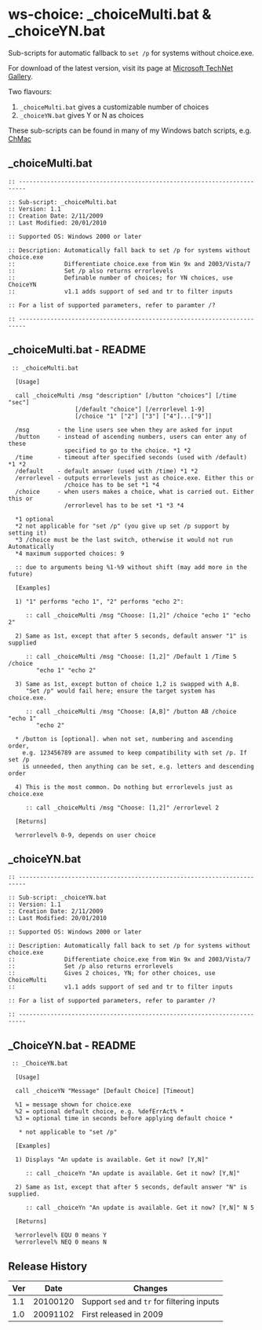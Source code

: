 # ws-choice: _choiceMulti.bat & _choiceYN.bat

Sub-scripts for automatic fallback to `set /p` for systems without choice.exe.

For download of the latest version, visit its page at [Microsoft TechNet Gallery](https://gallery.technet.microsoft.com/choiceMultibat-choiceYNbat-5fddcffd).

Two flavours:

1. `_choiceMulti.bat` gives a customizable number of choices
2. `_choiceYN.bat` gives Y or N as choices

These sub-scripts can be found in many of my Windows batch scripts, e.g. [ChMac](https://github.com/wandersick/chmac)

## _choiceMulti.bat

```
:: ------------------------------------------------------------------------

:: Sub-script: _choiceMulti.bat
:: Version: 1.1
:: Creation Date: 2/11/2009
:: Last Modified: 20/01/2010

:: Supported OS: Windows 2000 or later

:: Description: Automatically fall back to set /p for systems without choice.exe
::              Differentiate choice.exe from Win 9x and 2003/Vista/7
::              Set /p also returns errorlevels
::              Definable number of choices; for YN choices, use ChoiceYN
::              v1.1 adds support of sed and tr to filter inputs

:: For a list of supported parameters, refer to paramter /?

:: ------------------------------------------------------------------------
```

## _choiceMulti.bat - README

```
 :: _choiceMulti.bat

  [Usage]

  call _choiceMulti /msg "description" [/button "choices"] [/time "sec"]
                   [/default "choice"] [/errorlevel 1-9] 
                   [/choice "1" ["2"] ["3"] ["4"]...["9"]]

  /msg        - the line users see when they are asked for input
  /button     - instead of ascending numbers, users can enter any of these
                specified to go to the choice. *1 *2
  /time       - timeout after specified seconds (used with /default) *1 *2
  /default    - default answer (used with /time) *1 *2
  /errorlevel - outputs errorlevels just as choice.exe. Either this or
                /choice has to be set *1 *4
  /choice     - when users makes a choice, what is carried out. Either this or
                /errorlevel has to be set *1 *3 *4

  *1 optional
  *2 not applicable for "set /p" (you give up set /p support by setting it)
  *3 /choice must be the last switch, otherwise it would not run Automatically
  *4 maximum supported choices: 9
  
  :: due to arguments being %1-%9 without shift (may add more in the future)

  [Examples]

  1) "1" performs "echo 1", "2" performs "echo 2":

     :: call _choiceMulti /msg "Choose: [1,2]" /choice "echo 1" "echo 2"

  2) Same as 1st, except that after 5 seconds, default answer "1" is supplied

     :: call _choiceMulti /msg "Choose: [1,2]" /Default 1 /Time 5 /choice
        "echo 1" "echo 2"

  3) Same as 1st, except button of choice 1,2 is swapped with A,B.
     "Set /p" would fail here; ensure the target system has choice.exe.

     :: call _choiceMulti /msg "Choose: [A,B]" /button AB /choice "echo 1"
        "echo 2"

  * /button is [optional]. when not set, numbering and ascending order,
    e.g. 123456789 are assumed to keep compatibility with set /p. If set /p
    is unneeded, then anything can be set, e.g. letters and descending order

  4) This is the most common. Do nothing but errorlevels just as choice.exe

     :: call _choiceMulti /msg "Choose: [1,2]" /errorlevel 2

  [Returns]

  %errorlevel% 0-9, depends on user choice

```

## _choiceYN.bat

```
:: ------------------------------------------------------------------------

:: Sub-script: _choiceYN.bat
:: Version: 1.1
:: Creation Date: 2/11/2009
:: Last Modified: 20/01/2010

:: Supported OS: Windows 2000 or later

:: Description: Automatically fall back to set /p for systems without choice.exe
::              Differentiate choice.exe from Win 9x and 2003/Vista/7
::              Set /p also returns errorlevels
::              Gives 2 choices, YN; for other choices, use ChoiceMulti
::              v1.1 adds support of sed and tr to filter inputs

:: For a list of supported parameters, refer to paramter /?

:: ------------------------------------------------------------------------
```

## _ChoiceYN.bat - README

```
 :: _ChoiceYN.bat

  [Usage]

  call _choiceYN "Message" [Default Choice] [Timeout]

  %1 = message shown for choice.exe
  %2 = optional default choice, e.g. %defErrAct% * 
  %3 = optional time in seconds before applying default choice *

   * not applicable to "set /p"

  [Examples]

  1) Displays "An update is available. Get it now? [Y,N]"

     :: call _choiceYn "An update is available. Get it now? [Y,N]"

  2) Same as 1st, except that after 5 seconds, default answer "N" is supplied.

     :: call _choiceYn "An update is available. Get it now? [Y,N]" N 5

  [Returns]

  %errorlevel% EQU 0 means Y
  %errorlevel% NEQ 0 means N
```

## Release History

| Ver | Date | Changes |
| --- | --- | --- |
| 1.1 | 20100120 | Support `sed` and `tr` for filtering inputs |
| 1.0 | 20091102 | First released in 2009 |
